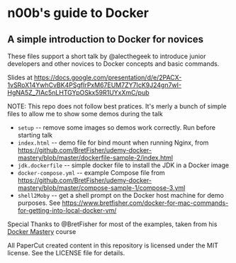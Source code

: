# n00b's  guide to Docker
## A simple introduction to Docker for novices

These files support a short talk by @alecthegeek to introduce junior developers
and other novices to Docker concepts and basic commands.

Slides at https://docs.google.com/presentation/d/e/2PACX-1vSRoX14YwhCvBK4PSgfIrPxM67EUM7ZY7IcK9J24gn7wI-HgNA5Z_7IAc5nLHTGYpOSkx59R1UYxXmC/pub

NOTE: This repo does not follow best pratices. It's merly a bunch of simple
files to allow me to show some demos during the talk

* `setup` -- remove some images so demos work correctly. Run before starting talk
* `index.html` -- demo file for bind mount when running Nginx, from https://github.com/BretFisher/udemy-docker-mastery/blob/master/dockerfile-sample-2/index.html
* `jdk.dockerfile` -- simple docker file to install the JDK in a Docker image
* `docker-compose.yml` -- example Compose file from https://github.com/BretFisher/udemy-docker-mastery/blob/master/compose-sample-1/compose-3.yml
* `shell2Moby` -- get a shell prompt on the Docker host machine for demo purposes. See https://www.bretfisher.com/docker-for-mac-commands-for-getting-into-local-docker-vm/

Special Thanks to @BretFisher for most of the examples, taken from his
[Docker Mastery](https://www.udemy.com/docker-mastery/?couponCode=2018DOCKERMASTERY301) course

All PaperCut created content in this repository is licensed under the MIT license. See the LICENSE file
for details.

